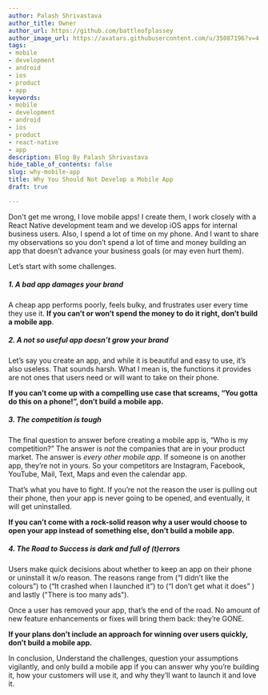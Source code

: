 ```yaml
---
author: Palash Shrivastava
author_title: Owner
author_url: https://github.com/battleofplassey
author_image_url: https://avatars.githubusercontent.com/u/35087196?v=4
tags:
- mobile
- development
- android
- ios
- product
- app
keywords:
- mobile
- development
- android
- ios
- product
- react-native
- app
description: Blog By Palash Shrivastava
hide_table_of_contents: false
slug: why-mobile-app
title: Why You Should Not Develop a Mobile App
draft: true

---
```

Don't get me wrong, I love mobile apps! I create them, I work closely with a React Native development team and we develop iOS apps for internal business users. Also, I spend a lot of time on my phone. And I want to share my observations so you don’t spend a lot of time and money building an app that doesn’t advance your business goals (or may even hurt them).

Let’s start with some challenges.

##### 1. A bad app damages your brand

A cheap app performs poorly, feels bulky, and frustrates user every time they use it. **If you can’t or won’t spend the money to do it right, don’t build a mobile app**.

##### 2. A not so useful app doesn’t grow your brand

Let’s say you create an app, and while it is beautiful and easy to use, it’s also useless. That sounds harsh. What I mean is, the functions it provides are not ones that users need or will want to take on their phone.

**If you can’t come up with a compelling use case that screams, “You gotta do this on a phone!”, don’t build a mobile app.**

##### 3. The competition is tough

The final question to answer before creating a mobile app is, “Who is my competition?” The answer is _not_ the companies that are in your product market. The answer is _every other mobile app_. If someone is on another app, they’re not in yours. So your competitors are Instagram, Facebook, YouTube, Mail, Text, Maps and even the calendar app.

That’s what you have to fight. If you’re not the reason the user is pulling out their phone, then your app is never going to be opened, and eventually, it will get uninstalled.

**If you can’t come with a rock-solid reason why a user would choose to open your app instead of something else, don’t build a mobile app.**

##### 4. The Road to Success is dark and full of (t)errors

Users make quick decisions about whether to keep an app on their phone or uninstall it w/o reason. The reasons range from (“I didn’t like the colours”) to (“It crashed when I launched it”) to (“I don’t get what it does” ) and lastly ("There is too many ads").

Once a user has removed your app, that’s the end of the road. No amount of new feature enhancements or fixes will bring them back: they’re GONE.

**If your plans don’t include an approach for winning over users quickly, don’t build a mobile app.**

In conclusion, Understand the challenges, question your assumptions vigilantly, and only build a mobile app if you can answer why you’re building it, how your customers will use it, and why they’ll want to launch it and love it.